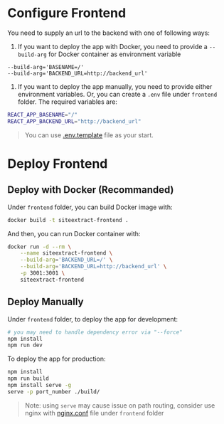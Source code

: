 # Configure Frontend

You need to supply an url to the backend with one of following ways:

1. If you want to deploy the app with Docker, you need to provide a `--build-arg` for Docker container as environment variable

```
--build-arg='BASENAME=/'
--build-arg='BACKEND_URL=http://backend_url'
```

1. If you want to deploy the app manually, you need to provide either environment variables. Or, you can create a `.env` file under `frontend` folder. The required variables are:

```sh
REACT_APP_BASENAME="/"
REACT_APP_BACKEND_URL="http://backend_url"
```

> You can use [.env.template](./.env.template) file as your start.

# Deploy Frontend

## Deploy with Docker (Recommanded)

Under `frontend` folder, you can build Docker image with:

```sh
docker build -t siteextract-frontend .
```

And then, you can run Docker container with:

```sh
docker run -d --rm \
    --name siteextract-frontend \
    --build-arg='BACKEND_URL=/' \
    --build-arg='BACKEND_URL=http://backend_url' \
    -p 3001:3001 \
    siteextract-frontend
```

## Deploy Manually

Under `frontend` folder, to deploy the app for development:

```sh
# you may need to handle dependency error via "--force"
npm install
npm run dev
```

To deploy the app for production:

```sh
npm install
npm run build
npm install serve -g
serve -p port_number ./build/
```

> Note: using `serve` may cause issue on path routing, consider use nginx with [nginx.conf](./nginx.conf) file under `frontend` folder
